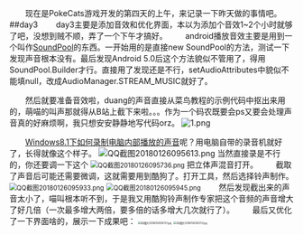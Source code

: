 &emsp;&emsp;现在是PokeCats游戏开发的第四天的上午，来记录一下昨天做的事情吧。
##day3
&emsp;&emsp;day3主要是添加音效和优化界面，本以为添加个音效1~2个小时就够了吧，没想到贼不顺，弄了一个下午才搞好。
&emsp;&emsp;android播放音效主要是用到一个叫作[SoundPool](http://www.runoob.com/w3cnote/android-tutorial-soundpool.html)的东西。一开始用的是直接new SoundPool的方法，测试一下发现声音根本没有。最后发现Android 5.0后这个方法貌似不管用了，得用SoundPool.Builder才行。直接用了发现还是不行，setAudioAttributes中貌似不能填null，改成AudioManager.STREAM_MUSIC就好了。

&emsp;&emsp;然后就要准备音效啦，duang的声音直接从菜鸟教程的示例代码中抠出来用的，萌喵的叫声那就得从B站上截下来啦。。。作为一个码农既要会ps又要会处理声音真的好麻烦啊，我只想安安静静地写代码orz。
<img src="https://i.loli.net/2018/01/26/5a6a8a2ab96c8.png" alt="1.png" title="1.png" />

&emsp;&emsp;[Windows8.1下如何录制电脑内部播放的声音](https://jingyan.baidu.com/article/af9f5a2d37592c43140a45f3.html)呢？用电脑自带的录音机就好了，长得就像这个样子。
<img src="https://i.loli.net/2018/01/26/5a6a8acb7789e.png" alt="QQ截图20180126095613.png" title="QQ截图20180126095613.png" />
当然直接录是不行的，你还要调一下这个
<img src="https://i.loli.net/2018/01/26/5a6a8b36aa57f.png" alt="QQ截图20180126095736.png" title="QQ截图20180126095736.png"  style="zoom:80%"/>
把立体声混音打开。
&emsp;&emsp;截取了声音后可能还需要微调，这就需要用到酷狗了。打开工具，然后选择铃声制作。
<img src="https://i.loli.net/2018/01/26/5a6a8bae774cd.png" alt="QQ截图20180126095933.png" title="QQ截图20180126095933.png"  style="zoom:80%"/>
<img src="https://i.loli.net/2018/01/26/5a6a8bae7ebf5.png" alt="QQ截图20180126095945.png" title="QQ截图20180126095945.png"  style="zoom:80%"/>
&emsp;&emsp;然后发现截出来的声音太小了，喵叫根本听不到，于是我又用酷狗铃声制作专家把这个音频的声音增大了好几倍（一次最多增大两倍，要多倍的话多增大几次就行了）。
&emsp;&emsp;最后又优化了一下界面啥的，展示一下成果吧：
<img src="https://i.loli.net/2018/01/26/5a6a8d88c1696.jpg" alt="QQ图片20180126100757.jpg" title="QQ图片20180126100757.jpg"  style="zoom:30%"/>
<img src="https://i.loli.net/2018/01/26/5a6a8d88c34ea.jpg" alt="QQ图片20180126100753.jpg" title="QQ图片20180126100753.jpg"  style="zoom:30%"/>